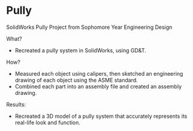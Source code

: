 # Pully
SolidWorks Pully Project from Sophomore Year Engineering Design

What?
* Recreated a pully system in SolidWorks, using GD&T.

How?
* Measured each object using calipers, then sketched an engineering drawing of each object using the ASME standard.
* Combined each part into an assembly file and created an assembly drawing. 

Results:
* Recreated a 3D model of a pully system that accurately represents its real-life look and function. 

